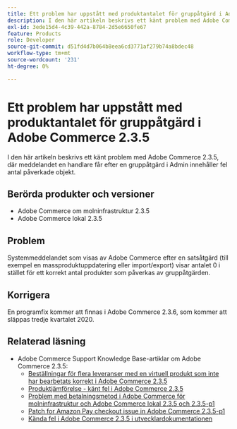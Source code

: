 ```yaml
---
title: Ett problem har uppstått med produktantalet för gruppåtgärd i Adobe Commerce 2.3.5
description: I den här artikeln beskrivs ett känt problem med Adobe Commerce 2.3.5, där meddelandet en handlare får efter en gruppåtgärd i Admin innehåller fel antal påverkade objekt.
exl-id: 3ede15d4-4c39-442a-8784-2d5e6650fe67
feature: Products
role: Developer
source-git-commit: d51fd4d7b064b8eea6cd3771af279b74a8bdec48
workflow-type: tm+mt
source-wordcount: '231'
ht-degree: 0%

---
```


# Ett problem har uppstått med produktantalet för gruppåtgärd i Adobe Commerce 2.3.5

I den här artikeln beskrivs ett känt problem med Adobe Commerce 2.3.5, där meddelandet en handlare får efter en gruppåtgärd i Admin innehåller fel antal påverkade objekt.

## Berörda produkter och versioner

* Adobe Commerce om molninfrastruktur 2.3.5
* Adobe Commerce lokal 2.3.5

## Problem

Systemmeddelandet som visas av Adobe Commerce efter en satsåtgärd (till exempel en massproduktuppdatering eller import/export) visar antalet 0 i stället för ett korrekt antal produkter som påverkas av gruppåtgärden.

## Korrigera

En programfix kommer att finnas i Adobe Commerce 2.3.6, som kommer att släppas tredje kvartalet 2020.

## Relaterad läsning

* Adobe Commerce Support Knowledge Base-artiklar om Adobe Commerce 2.3.5:
   * [Beställningar för flera leveranser med en virtuell produkt som inte har bearbetats korrekt i Adobe Commerce 2.3.5](/help/troubleshooting/miscellaneous/magento-2-3-5-known-issue-virtual-product-multi-ship-orders.md)
   * [Produktjämförelse - känt fel i Adobe Commerce 2.3.5](/help/troubleshooting/storefront/product-comparison-known-issue-in-magento-2-3-5.md)
   * [Problem med betalningsmetod i Adobe Commerce för molninfrastruktur och Adobe Commerce lokal 2.3.5 och 2.3.5-p1](/help/troubleshooting/known-issues-patches-attached/magento-2-3-5-2-3-5-p1-patch-country-payment-issue.md)
   * [Patch for Amazon Pay checkout issue in Adobe Commerce 2.3.5-p1](/help/troubleshooting/payments/patch-for-amazon-pay-checkout-issue-in-magento-2-3-5-p1.md)
   * [Kända fel i Adobe Commerce 2.3.5 i utvecklardokumentationen](https://devdocs.magento.com/guides/v2.3/release-notes/release-notes-2-3-5-commerce.html#known-issues)
